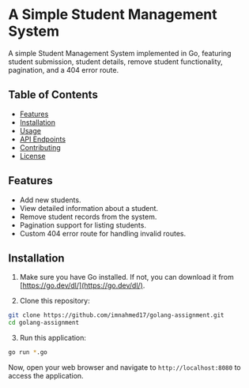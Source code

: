 # A Simple Student Management System

A simple Student Management System implemented in Go, featuring student submission, student details, remove student functionality, pagination, and a 404 error route.

## Table of Contents

- [Features](#features)
- [Installation](#installation)
- [Usage](#usage)
- [API Endpoints](#api-endpoints)
- [Contributing](#contributing)
- [License](#license)

## Features

- Add new students.
- View detailed information about a student.
- Remove student records from the system.
- Pagination support for listing students.
- Custom 404 error route for handling invalid routes.

## Installation

1. Make sure you have Go installed. If not, you can download it from [https://go.dev/dl/](https://go.dev/dl/).

2. Clone this repository:

```bash
git clone https://github.com/imnahmed17/golang-assignment.git
cd golang-assignment
```

3. Run this application:

```bash
go run *.go
```
Now, open your web browser and navigate to `http://localhost:8080` to access the application.
